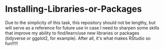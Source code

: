# Installing-Libraries-or-Packages
Due to the simplicity of this task, this repository should not be lengthy, but will serve as a reference for future use in case I need to sharpen some skills that improve my ability to find/learn/use new libraries or packages (tidyverse or ggplot2, for example). After all, it's what makes RStudio so fun!!!!!
